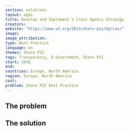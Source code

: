 ```yaml
---
section: solutions
layout: apps
title: Develop and Implement a Cross Agency Strategy
creators: 
website: "https://www.w3.org/2013/share-psi/bp/cas/"
image: 
image_attribution:
type: Best Practice  
language: en
themes: Share PSI
tags: Transparency, E-Government, Share PSI
start: 2016
end: 
countries: Europe, North America
region: Europe, North America
cost: 
problem: Share PSI Best Practice
---
```


## The problem

## The solution

